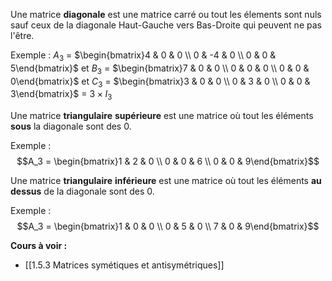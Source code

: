 
Une matrice $\mathbf{diagonale}$ est une matrice carré ou tout les élements sont nuls sauf ceux de la diagonale Haut-Gauche vers Bas-Droite qui peuvent ne pas l'être. 

Exemple : $A_3$ = $\begin{bmatrix}4 & 0 & 0 \\ 0 & -4 & 0 \\ 0 & 0 & 5\end{bmatrix}$ et $B_3$ = $\begin{bmatrix}7 & 0 & 0 \\ 0 & 0 & 0 \\ 0 & 0 & 0\end{bmatrix}$ et $C_3$ = $\begin{bmatrix}3 & 0 & 0 \\  0 & 3 & 0 \\ 0 & 0 & 3\end{bmatrix}$ = $3 \times I_3$

Une matrice $\mathbf{triangulaire}$ $\mathbf{supérieure}$ est une matrice où tout les éléments $\mathbf{sous}$ la diagonale sont des 0.

Exemple : $$A_3 = \begin{bmatrix}1 & 2 & 0 \\ 0 & 0 & 6 \\ 0 & 0 & 9\end{bmatrix}$$

Une matrice $\mathbf{triangulaire}$ $\mathbf{inférieure}$ est une matrice où tout les éléments $\mathbf{au}$ $\mathbf{dessus}$ de la diagonale sont des 0.

Exemple : $$A_3 = \begin{bmatrix}1 & 0 & 0 \\ 0 & 5 & 0 \\ 7 & 0 & 9\end{bmatrix}$$

**Cours à voir :**
- [[1.5.3 Matrices symétiques et antisymétriques]]